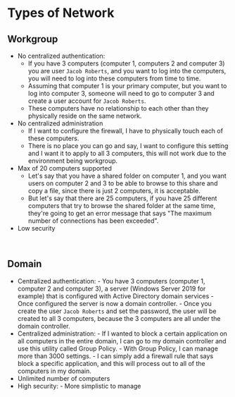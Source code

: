 # Types of Network

## Workgroup
- No centralized authentication:
    - If you have 3 computers (computer 1, computers 2 and computer 3) you are user ```Jacob Roberts```, and you want to log into the computers, you will need to log into these computers from time to time.
    - Assuming that computer 1 is your primary computer, but you want to log into computer 3, someone will need to go to computer 3 and create a user account for ```Jacob Roberts```.
    - These computers have no relationship to each other than they physically reside on the same network.
- No centralized administration
    - If I want to configure the firewall, I have to physically touch each of these computers.
    - There is no place you can go and say, I want to configure this setting and I want it to apply to all 3 computers, this will not work due to the environment being workgroup.
- Max of 20 computers supported
    - Let's say that you have a shared folder on computer 1, and you want users on computer 2 and 3 to be able to browse to this share and copy a file, since there is just 2 computers, it is acceptable.
    - But let's say that there are 25 computers, if you have 25 different computers that try to browse the shared folder at the same time, they're going to get an error message that says "The maximum number of connections has been exceeded".
- Low security

<br>

## Domain
- Centralized authentication:
      - You have 3 computers (computer 1, computer 2 and computer 3), a server (Windows Server 2019 for example) that is configured with Active Directory domain services
      - Once configured the server is now a domain controller.
      - Once you create the user ```Jacob Roberts``` and set the password, the user will be created to all 3 computers, because the 3 computers are all under the domain controller.
- Centralized administration:
      - If I wanted to block a certain application on all computers in the entire domain, I can go to my domain controller and use this utility called Group Policy.
      - With Group Policy, I can manage more than 3000 settings.
      - I can simply add a firewall rule that says block a specific application, and this will process out to all of the computers in my domain.
- Unlimited number of computers
- High security:
      - More simplistic to manage

<br>


